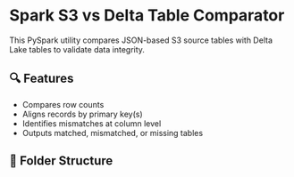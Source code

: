 # Spark S3 vs Delta Table Comparator

This PySpark utility compares JSON-based S3 source tables with Delta Lake tables to validate data integrity.

## 🔍 Features
- Compares row counts
- Aligns records by primary key(s)
- Identifies mismatches at column level
- Outputs matched, mismatched, or missing tables

## 📂 Folder Structure


